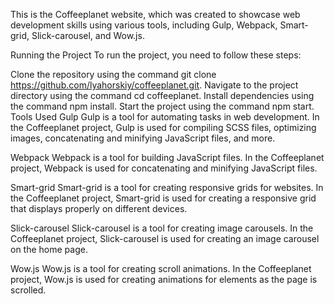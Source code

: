 
This is the Coffeeplanet website, which was created to showcase web development skills using various tools, including Gulp, Webpack, Smart-grid, Slick-carousel, and Wow.js.

Running the Project
To run the project, you need to follow these steps:

Clone the repository using the command git clone https://github.com/lyahorskiy/coffeeplanet.git.
Navigate to the project directory using the command cd coffeeplanet.
Install dependencies using the command npm install.
Start the project using the command npm start.
Tools Used
Gulp
Gulp is a tool for automating tasks in web development. In the Coffeeplanet project, Gulp is used for compiling SCSS files, optimizing images, concatenating and minifying JavaScript files, and more.

Webpack
Webpack is a tool for building JavaScript files. In the Coffeeplanet project, Webpack is used for concatenating and minifying JavaScript files.

Smart-grid
Smart-grid is a tool for creating responsive grids for websites. In the Coffeeplanet project, Smart-grid is used for creating a responsive grid that displays properly on different devices.

Slick-carousel
Slick-carousel is a tool for creating image carousels. In the Coffeeplanet project, Slick-carousel is used for creating an image carousel on the home page.

Wow.js
Wow.js is a tool for creating scroll animations. In the Coffeeplanet project, Wow.js is used for creating animations for elements as the page is scrolled.
